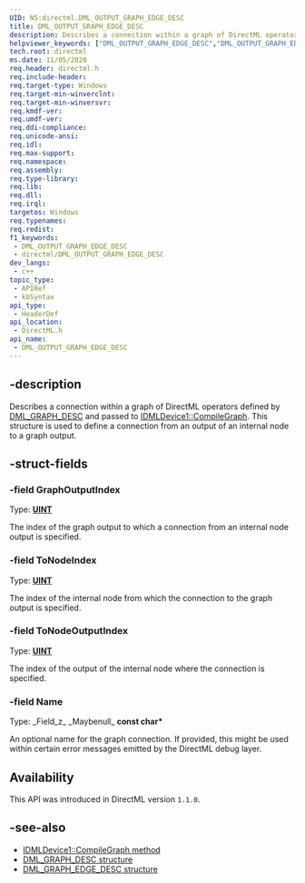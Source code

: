```yaml
---
UID: NS:directml.DML_OUTPUT_GRAPH_EDGE_DESC
title: DML_OUTPUT_GRAPH_EDGE_DESC
description: Describes a connection within a graph of DirectML operators defined by [DML_GRAPH_DESC](/windows/desktop/api/directml/ns-directml-dml_graph_desc) and passed to [IDMLDevice1::CompileGraph](/windows/desktop/api/directml/nf-directml-idmldevice1-compilegraph). This structure is used to define a connection from an output of an internal node to a graph output.
helpviewer_keywords: ["DML_OUTPUT_GRAPH_EDGE_DESC","DML_OUTPUT_GRAPH_EDGE_DESC structure","direct3d12.dml_output_graph_edge_desc","directml/DML_OUTPUT_GRAPH_EDGE_DESC"]
tech.root: directml
ms.date: 11/05/2020
req.header: directml.h
req.include-header: 
req.target-type: Windows
req.target-min-winverclnt: 
req.target-min-winversvr: 
req.kmdf-ver: 
req.umdf-ver: 
req.ddi-compliance: 
req.unicode-ansi: 
req.idl: 
req.max-support: 
req.namespace: 
req.assembly: 
req.type-library: 
req.lib: 
req.dll: 
req.irql: 
targetos: Windows
req.typenames: 
req.redist: 
f1_keywords:
 - DML_OUTPUT_GRAPH_EDGE_DESC
 - directml/DML_OUTPUT_GRAPH_EDGE_DESC
dev_langs:
 - c++
topic_type:
 - APIRef
 - kbSyntax
api_type:
 - HeaderDef
api_location:
 - DirectML.h
api_name:
 - DML_OUTPUT_GRAPH_EDGE_DESC
---
```


## -description

Describes a connection within a graph of DirectML operators defined by [DML_GRAPH_DESC](/windows/desktop/api/directml/ns-directml-dml_graph_desc) and passed to [IDMLDevice1::CompileGraph](/windows/desktop/api/directml/nf-directml-idmldevice1-compilegraph). This structure is used to define a connection from an output of an internal node to a graph output.

## -struct-fields

### -field GraphOutputIndex
 
Type: **[UINT](/windows/desktop/winprog/windows-data-types)**

The index of the graph output to which a connection from an internal node output is specified.

### -field ToNodeIndex
 
Type: **[UINT](/windows/desktop/winprog/windows-data-types)**

The index of the internal node from which the connection to the graph output is specified.

### -field ToNodeOutputIndex
 
Type: **[UINT](/windows/desktop/winprog/windows-data-types)**

The index of the output of the internal node where the connection is specified.

### -field Name

Type: \_Field\_z\_ \_Maybenull\_ **const char\***

An optional name for the graph connection. If provided, this might be used within certain error messages emitted by the DirectML debug layer.

## Availability

This API was introduced in DirectML version `1.1.0`.

## -see-also

* [IDMLDevice1::CompileGraph method](/windows/desktop/api/directml/nf-directml-idmldevice1-compilegraph)
* [DML_GRAPH_DESC structure](/windows/desktop/api/directml/ns-directml-dml_graph_desc)
* [DML_GRAPH_EDGE_DESC structure](/windows/desktop/api/directml/ns-directml-dml_graph_edge_desc)
